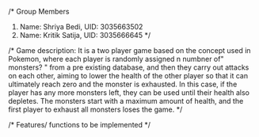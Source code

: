 /* Group Members
  1. Name: Shriya Bedi, UID: 3035663502
  2. Name: Kritik Satija, UID: 3035666645
*/

/* Game description: It is a two player game based on the concept used in Pokemon, where each player is randomly assigned n numbner of" monsters? " from a pre existing database, and then they carry out attacks on each other, aiming to lower the health of the other player so that it can ultimately reach zero and the monster is exhausted. In this case, if the player has any more monsters left, they can be used until their health also depletes. The monsters start with a maximum amount of health, and the first player to exhaust all monsters loses the game.
*/

/* Features/ functions to be implemented
*/
